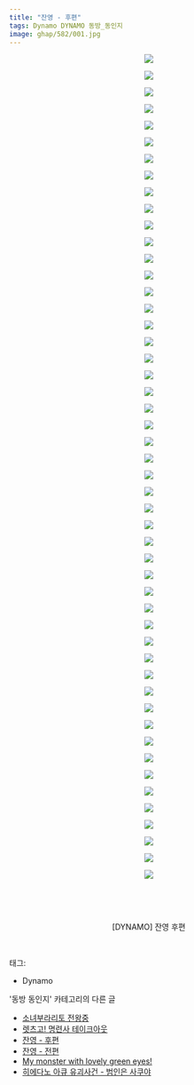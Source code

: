 ```yaml
---
title: "잔영 - 후편"
tags: Dynamo DYNAMO 동방_동인지
image: ghap/582/001.jpg
---
```

<div class="article">
<p style="text-align: center; clear: none; float: none;"><img src="{{ site.nasurl }}/ghap/582/001.jpg"/></p>
<p style="text-align: center; clear: none; float: none;"><img src="{{ site.nasurl }}/ghap/582/002.jpg"/></p>
<p style="text-align: center; clear: none; float: none;"><img src="{{ site.nasurl }}/ghap/582/003.jpg"/></p>
<p style="text-align: center; clear: none; float: none;"><img src="{{ site.nasurl }}/ghap/582/004.jpg"/></p>
<p style="text-align: center; clear: none; float: none;"><img src="{{ site.nasurl }}/ghap/582/005.jpg"/></p>
<p style="text-align: center; clear: none; float: none;"><img src="{{ site.nasurl }}/ghap/582/006.jpg"/></p>
<p style="text-align: center; clear: none; float: none;"><img src="{{ site.nasurl }}/ghap/582/007.jpg"/></p>
<p style="text-align: center; clear: none; float: none;"><img src="{{ site.nasurl }}/ghap/582/008.jpg"/></p>
<p style="text-align: center; clear: none; float: none;"><img src="{{ site.nasurl }}/ghap/582/009.jpg"/></p>
<p style="text-align: center; clear: none; float: none;"><img src="{{ site.nasurl }}/ghap/582/010.jpg"/></p>
<p style="text-align: center; clear: none; float: none;"><img src="{{ site.nasurl }}/ghap/582/011.jpg"/></p>
<p style="text-align: center; clear: none; float: none;"><img src="{{ site.nasurl }}/ghap/582/012.jpg"/></p>
<p style="text-align: center; clear: none; float: none;"><img src="{{ site.nasurl }}/ghap/582/013.jpg"/></p>
<p style="text-align: center; clear: none; float: none;"><img src="{{ site.nasurl }}/ghap/582/014.jpg"/></p>
<p style="text-align: center; clear: none; float: none;"><img src="{{ site.nasurl }}/ghap/582/015.jpg"/></p>
<p style="text-align: center; clear: none; float: none;"><img src="{{ site.nasurl }}/ghap/582/016.jpg"/></p>
<p style="text-align: center; clear: none; float: none;"><img src="{{ site.nasurl }}/ghap/582/017.jpg"/></p>
<p style="text-align: center; clear: none; float: none;"><img src="{{ site.nasurl }}/ghap/582/018.jpg"/></p>
<p style="text-align: center; clear: none; float: none;"><img src="{{ site.nasurl }}/ghap/582/019.jpg"/></p>
<p style="text-align: center; clear: none; float: none;"><img src="{{ site.nasurl }}/ghap/582/020.jpg"/></p>
<p style="text-align: center; clear: none; float: none;"><img src="{{ site.nasurl }}/ghap/582/021.jpg"/></p>
<p style="text-align: center; clear: none; float: none;"><img src="{{ site.nasurl }}/ghap/582/022.jpg"/></p>
<p style="text-align: center; clear: none; float: none;"><img src="{{ site.nasurl }}/ghap/582/023.jpg"/></p>
<p style="text-align: center; clear: none; float: none;"><img src="{{ site.nasurl }}/ghap/582/024.jpg"/></p>
<p style="text-align: center; clear: none; float: none;"><img src="{{ site.nasurl }}/ghap/582/025.jpg"/></p>
<p style="text-align: center; clear: none; float: none;"><img src="{{ site.nasurl }}/ghap/582/026.jpg"/></p>
<p style="text-align: center; clear: none; float: none;"><img src="{{ site.nasurl }}/ghap/582/027.jpg"/></p>
<p style="text-align: center; clear: none; float: none;"><img src="{{ site.nasurl }}/ghap/582/028.jpg"/></p>
<p style="text-align: center; clear: none; float: none;"><img src="{{ site.nasurl }}/ghap/582/029.jpg"/></p>
<p style="text-align: center; clear: none; float: none;"><img src="{{ site.nasurl }}/ghap/582/030.jpg"/></p>
<p style="text-align: center; clear: none; float: none;"><img src="{{ site.nasurl }}/ghap/582/031.jpg"/></p>
<p style="text-align: center; clear: none; float: none;"><img src="{{ site.nasurl }}/ghap/582/032.jpg"/></p>
<p style="text-align: center; clear: none; float: none;"><img src="{{ site.nasurl }}/ghap/582/033.jpg"/></p>
<p style="text-align: center; clear: none; float: none;"><img src="{{ site.nasurl }}/ghap/582/034.jpg"/></p>
<p style="text-align: center; clear: none; float: none;"><img src="{{ site.nasurl }}/ghap/582/035.jpg"/></p>
<p style="text-align: center; clear: none; float: none;"><img src="{{ site.nasurl }}/ghap/582/036.jpg"/></p>
<p style="text-align: center; clear: none; float: none;"><img src="{{ site.nasurl }}/ghap/582/037.jpg"/></p>
<p style="text-align: center; clear: none; float: none;"><img src="{{ site.nasurl }}/ghap/582/038.jpg"/></p>
<p style="text-align: center; clear: none; float: none;"><img src="{{ site.nasurl }}/ghap/582/039.jpg"/></p>
<p style="text-align: center; clear: none; float: none;"><img src="{{ site.nasurl }}/ghap/582/040.jpg"/></p>
<p style="text-align: center; clear: none; float: none;"><img src="{{ site.nasurl }}/ghap/582/041.jpg"/></p>
<p style="text-align: center; clear: none; float: none;"><img src="{{ site.nasurl }}/ghap/582/042.jpg"/></p>
<p style="text-align: center; clear: none; float: none;"><img src="{{ site.nasurl }}/ghap/582/043.jpg"/></p>
<p style="text-align: center; clear: none; float: none;"><img src="{{ site.nasurl }}/ghap/582/044.jpg"/></p>
<p style="text-align: center; clear: none; float: none;"><img src="{{ site.nasurl }}/ghap/582/045.jpg"/></p>
<p style="text-align: center; clear: none; float: none;"><img src="{{ site.nasurl }}/ghap/582/046.jpg"/></p>
<p style="text-align: center; clear: none; float: none;"><img src="{{ site.nasurl }}/ghap/582/047.jpg"/></p>
<p style="text-align: center; clear: none; float: none;"><img src="{{ site.nasurl }}/ghap/582/048.jpg"/></p>
<p style="text-align: center; clear: none; float: none;"><img src="{{ site.nasurl }}/ghap/582/049.jpg"/></p>
<p style="text-align: center; clear: none; float: none;"><img src="{{ site.nasurl }}/ghap/582/050.jpg"/></p>
<p style="text-align: center; clear: none; float: none;"><br/></p>
<p style="text-align: center; clear: none; float: none;"><br/></p>
<p style="text-align: center; clear: none; float: none;">[DYNAMO] 잔영 후편</p>
<p><br/></p>
</div><div class="tagTrail">
<p>태그: </p>
<ul>
<li>Dynamo</li>
</ul>
</div><div class="another">
<p>'동방 동인지' 카테고리의 다른 글</p>
<ul>
<li><a href="/2016-06-27-ghap_584">소녀부라리토 전왕중</a></li>
<li><a href="/2016-06-27-ghap_583">렛츠고! 명련사 테이크아웃</a></li>
<li><a href="/2016-06-27-ghap_582">잔영 - 후편</a></li>
<li><a href="/2016-06-27-ghap_581">잔영 - 전편</a></li>
<li><a href="/2016-06-27-ghap_580">My monster with lovely green eyes!</a></li>
<li><a href="/2016-06-27-ghap_579">히에다노 아큐 유괴사건 - 범인은 사쿠야</a></li>
</ul>
</div><div class="cb_module cb_fluid">
<div class="cb_wrt cb_profile">
</div><!-- commentList close -->
</div>